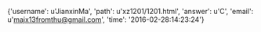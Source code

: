 {'username': u'JianxinMa', 'path': u'xz1201/1201.html', 'answer': u'C', 'email': u'majx13fromthu@gmail.com', 'time': '2016-02-28:14:23:24'}